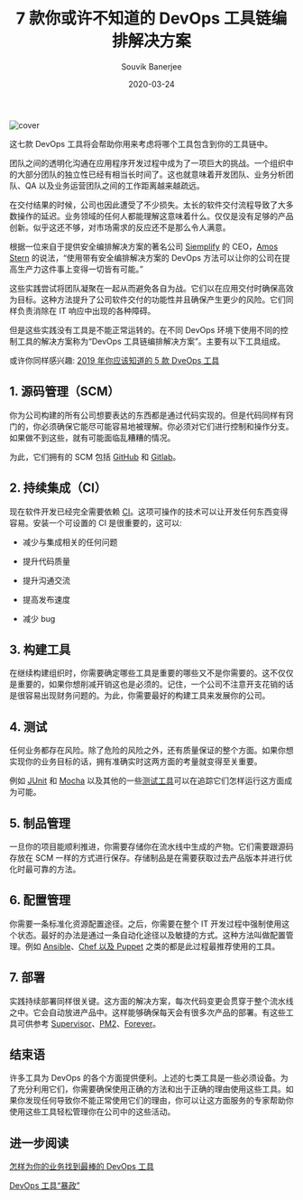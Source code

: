 ﻿---
title: 7 款你或许不知道的 DevOps 工具链编排解决方案  
date: 2020-03-24  
description: 介绍了 7 种在现代软件开发过程中使用到的工具链编排解决方案  
author: Souvik Banerjee  
poster: cover.jpg  
translator: s1mple_zj  
original: https://dzone.com/articles/7-devops-toolchain-orchestration-solution-you-may  
tags:   
- DevOps  
- toolchains  
---

![cover](cover.jpg)

这七款 DevOps 工具将会帮助你用来考虑将哪个工具包含到你的工具链中。  

团队之间的透明化沟通在应用程序开发过程中成为了一项巨大的挑战。一个组织中的大部分团队的独立性已经有相当长时间了。这也就意味着开发团队、业务分析团队、QA 以及业务运营团队之间的工作距离越来越疏远。  

在交付结果的时候，公司也因此遭受了不少损失。太长的软件交付流程导致了大多数操作的延迟。业务领域的任何人都能理解这意味着什么。仅仅是没有足够的产品创新。似乎这还不够，对市场需求的反应还不是那么令人满意。

根据一位来自于提供安全编排解决方案的著名公司 [Siemplify](https://www.siemplify.co/) 的 CEO，[Amos Stern](https://www.linkedin.com/in/amosst/) 的说法，“使用带有安全编排解决方案的 DevOps 方法可以让你的公司在提高生产力这件事上变得一切皆有可能。”  

这些实践尝试将团队凝聚在一起从而避免各自为战。它们以在应用交付时确保高效为目标。这种方法提升了公司软件交付的功能性并且确保产生更少的风险。它们同样负责消除在 IT 响应中出现的各种障碍。  

但是这些实践没有工具是不能正常运转的。在不同 DevOps 环境下使用不同的控制工具的解决方案称为“DevOps 工具链编排解决方案”。主要有以下工具组成。  

或许你同样感兴趣: [2019 年你应该知道的 5 款 DveOps 工具](https://dzone.com/articles/5-devops-tools-you-should-know-in-2019)

## 1. 源码管理（SCM）
你为公司构建的所有公司想要表达的东西都是通过代码实现的。但是代码同样有窍门的，你必须确保它能尽可能容易地被理解。你必须对它们进行控制和操作分支。如果做不到这些，就有可能面临乱糟糟的情况。  

为此，它们拥有的 SCM 包括 [GitHub](https://github.com/) 和 [Gitlab](https://about.gitlab.com/)。

## 2. 持续集成（CI）
现在软件开发已经完全需要依赖 [CI](https://dzone.com/articles/the-complete-cicd-collection-tutorials)。这项可操作的技术可以让开发任何东西变得容易。安装一个可设置的 CI 是很重要的，这可以: 

- 减少与集成相关的任何问题    

- 提升代码质量    

- 提升沟通交流  

- 提高发布速度  

- 减少 bug  

## 3. 构建工具
在继续构建组织时，你需要确定哪些工具是重要的哪些又不是你需要的。这不仅仅是重要的，如果你想削减开销这也是必须的。记住，一个公司不注意开支花销的话是很容易出现财务问题的。为此，你需要最好的构建工具来发展你的公司。

## 4. 测试
任何业务都存在风险。除了危险的风险之外，还有质量保证的整个方面。如果你想实现你的业务目标的话，拥有准确实时这两方面的考量就变得至关重要。

例如 [JUnit](https://junit.org/) 和 [Mocha](https://mochajs.org/) 以及其他的一些[测试工具](https://dzone.com/articles/10-widely-used-software-testing-tools)可以在追踪它们怎样运行这方面成为可能。

## 5. 制品管理
一旦你的项目能顺利推进，你需要存储你在流水线中生成的产物。它们需要跟源码存放在 SCM 一样的方式进行保存。存储制品是在需要获取过去产品版本并进行优化时最可靠的方法。

## 6. 配置管理
你需要一条标准化资源配置途径。之后，你需要在整个 IT 开发过程中强制使用这个状态。最好的办法是通过一条自动化途径以及敏捷的方式。这种方法叫做配置管理。例如 [Ansible](https://www.ansible.com/)、[Chef 以及 Puppet](https://dzone.com/articles/tools-you-must-know-if-you-are-a-devops-aspirant) 之类的都是此过程最推荐使用的工具。

## 7. 部署
实践持续部署同样很关键。这方面的解决方案，每次代码变更会贯穿于整个流水线之中。它会自动放进产品中。这样能够确保每天会有很多次产品的部署。有这些工具可供参考 [Supervisor](http://supervisord.org/)、[PM2](http://pm2.keymetrics.io/)、[Forever](https://github.com/foreverjs/forever)。

## 结束语
许多工具为 DevOps 的各个方面提供便利。上述的七类工具是一些必须设备。为了充分利用它们，你需要确保使用正确的方法和出于正确的理由使用这些工具。如果你发现任何导致你不能正常使用它们的理由，你可以让这方面服务的专家帮助你使用这些工具轻松管理你在公司中的这些活动。

## 进一步阅读
[怎样为你的业务找到最棒的 DevOps 工具](https://dzone.com/articles/how-to-find-the-best-devops-tools-for-your-busines)

[DevOps 工具“暴政”](https://dzone.com/articles/devops-tool-tyranny)
